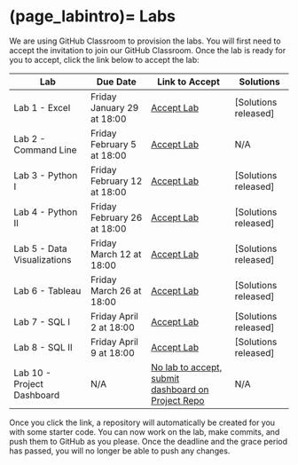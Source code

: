 (page_labintro)=
Labs
=======================

We are using GitHub Classroom to provision the labs. 
You will first need to accept the invitation to join our GitHub Classroom.
Once the lab is ready for you to accept, click the link below to accept the lab:

| Lab                         | Due Date                     | Link to Accept                                        | Solutions                                                               |
|-----------------------------|------------------------------|-------------------------------------------------------|-------------------------------------------------------------------------|
| Lab 1 - Excel               | Friday January 29 at 18:00 | [Accept Lab](https://classroom.github.com/a/jvxl7w8w) | [Solutions released]            |
| Lab 2 - Command Line        | Friday February 5 at 18:00    | [Accept Lab](https://classroom.github.com/a/thEUGMkL) | N/A                                                                     |
| Lab 3 - Python I            | Friday February 12 at 18:00   | [Accept Lab](https://classroom.github.com/a/_0r32sQn) | [Solutions released] |
| Lab 4 - Python II           | Friday February 26 at 18:00   | [Accept Lab](https://classroom.github.com/a/p4ay_98T) | [Solutions released] |
| Lab 5 - Data Visualizations | Friday March 12 at 18:00  | [Accept Lab](https://classroom.github.com/a/KnCEBpSJ)  | [Solutions released] |
| Lab 6 - Tableau             | Friday March 26 at 18:00  | [Accept Lab](https://classroom.github.com/a/jOPeD9Rb) | [Solutions released]                                                                    |
| Lab 7 - SQL I               | Friday April 2 at 18:00  | [Accept Lab](https://classroom.github.com/a/YEubZ0LZ) | [Solutions released]                                                                    |
| Lab 8 - SQL II              | Friday April 9 at 18:00   | [Accept Lab](https://classroom.github.com/a/VaVGfoAQ) | [Solutions released]                                                                   |
| Lab 10 - Project Dashboard  | N/A                          | [No lab to accept, submit dashboard on Project Repo](week12/lab10.md)    | N/A                                                                    |

Once you click the link, a repository will automatically be created for you with some starter code.
You can now work on the lab, make commits, and push them to GitHub as you please. 
Once the deadline and the grace period has passed, you will no longer be able to push any changes.
